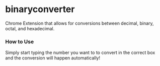 # binaryconverter

Chrome Extension that allows for conversions between decimal, binary, octal, and hexadecimal.

### How to Use
Simply start typing the number you want to to convert in the correct box and the conversion will happen automatically!
